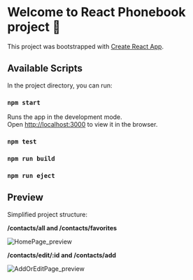 # Welcome to React Phonebook project :wave:

This project was bootstrapped with [Create React App](https://github.com/facebook/create-react-app).

## Available Scripts

In the project directory, you can run:

### `npm start`

Runs the app in the development mode.<br />
Open [http://localhost:3000](http://localhost:3000) to view it in the browser.

### `npm test`

### `npm run build`

### `npm run eject`

## Preview

Simplified project structure:

**/contacts/all and /contacts/favorites**

![HomePage_preview](https://i.ibb.co/NNdvm3n/HomePage.png)

**/contacts/edit/:id and /contacts/add**

![AddOrEditPage_preview](https://i.ibb.co/Jkc14y5/Add-Or-Edit-Contact-Page.png)
